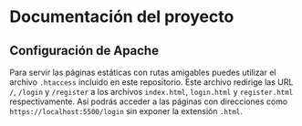 # Documentación del proyecto

## Configuración de Apache

Para servir las páginas estáticas con rutas amigables puedes utilizar el
archivo `.htaccess` incluido en este repositorio. Este archivo redirige las
URL `/`, `/login` y `/register` a los archivos `index.html`, `login.html` y
`register.html` respectivamente. Así podrás acceder a las páginas con
direcciones como `https://localhost:5500/login` sin exponer la extensión
`.html`.